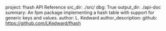project: fhash API Reference
src_dir: ./src/
dbg: True
output_dir: ./api-doc
summary: An fpm package implementing a hash table with support for generic keys and values.
author: L. Kedward
author_description: 
github: https://github.com/LKedward/fhash
